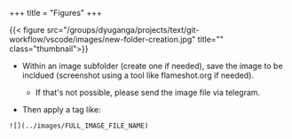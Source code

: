 +++
title = "Figures"
+++

{{< figure src="/groups/dyuganga/projects/text/git-workflow/vscode/images/new-folder-creation.jpg" title="" class="thumbnail">}}

- Within an image subfolder (create one if needed), save the image to be incldued (screenshot using a tool like flameshot.org if needed). 
  - If that's not possible, please send the image file via telegram. 

- Then apply a tag like:

```
![](../images/FULL_IMAGE_FILE_NAME)
```

